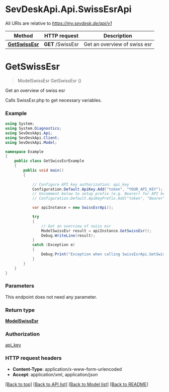 # SevDeskApi.Api.SwissEsrApi

All URIs are relative to *https://my.sevdesk.de/api/v1*

Method | HTTP request | Description
------------- | ------------- | -------------
[**GetSwissEsr**](SwissEsrApi.md#getswissesr) | **GET** /SwissEsr | Get an overview of swiss esr


<a name="getswissesr"></a>
# **GetSwissEsr**
> ModelSwissEsr GetSwissEsr ()

Get an overview of swiss esr

Calls SwissEsr.php to get necessary variables.

### Example
```csharp
using System;
using System.Diagnostics;
using SevDeskApi.Api;
using SevDeskApi.Client;
using SevDeskApi.Model;

namespace Example
{
    public class GetSwissEsrExample
    {
        public void main()
        {
            
            // Configure API key authorization: api_key
            Configuration.Default.ApiKey.Add("token", "YOUR_API_KEY");
            // Uncomment below to setup prefix (e.g. Bearer) for API key, if needed
            // Configuration.Default.ApiKeyPrefix.Add("token", "Bearer");

            var apiInstance = new SwissEsrApi();

            try
            {
                // Get an overview of swiss esr
                ModelSwissEsr result = apiInstance.GetSwissEsr();
                Debug.WriteLine(result);
            }
            catch (Exception e)
            {
                Debug.Print("Exception when calling SwissEsrApi.GetSwissEsr: " + e.Message );
            }
        }
    }
}
```

### Parameters
This endpoint does not need any parameter.

### Return type

[**ModelSwissEsr**](ModelSwissEsr.md)

### Authorization

[api_key](../README.md#api_key)

### HTTP request headers

 - **Content-Type**: application/x-www-form-urlencoded
 - **Accept**: application/xml, application/json

[[Back to top]](#) [[Back to API list]](../README.md#documentation-for-api-endpoints) [[Back to Model list]](../README.md#documentation-for-models) [[Back to README]](../README.md)

